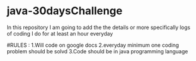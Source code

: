 # java-30daysChallenge
In this repository I am going to add the the details or more specifically logs of coding I do for at least an hour everyday

#RULES :
1.Will code on google docs
2.everyday minimum one coding problem should be solvd
3.Code should be in java programming language
